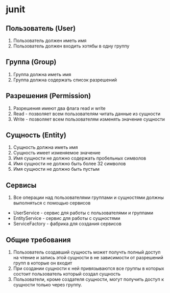 

# junit

## Пользователь (User)

1. Пользователь должен иметь имя
2. Пользователь должен входить хотябы в одну группу

## Группа (Group)

1. Группа должна иметь имя
2. Группа должна содержать список разрешений

## Разрешения (Permission)

1. Разрешения имеют два флага read и write
2. Read - позволяет всем пользователям читать данные из сущности
3. Write - позволяет всем пользователям изменять значение сущности

## Сущность (Entity)

1. Сущность должна иметь имя
2. Сущность имеет изменяемое значение
3. Имя сущности не должно содержать пробельных символов
4. Имя сущности не должно быть более 32 символов
5. Имя сущности не должно быть пустым

## Сервисы

1. Все операции над пользователями группами и сущностями должны выполняться с помощью сервисов
 * UserService - сервис для работы с пользователями и группами
 * EntityService - сервис для работы с сущностями
 * ServiceFactory - фабрика для создания сервисов

## Общие требования

1. Пользователь создавший сущность может получть полный доступ на чтение и запись этой сущности в не зависимости от разрешений групп в которые он входит
2. При создании сущности к ней привязываются все группы в которых состоит пользователь который создал сущность
3. Пользователи, кроме создателя сущности, могут получить доступ к сущности только через группу.
